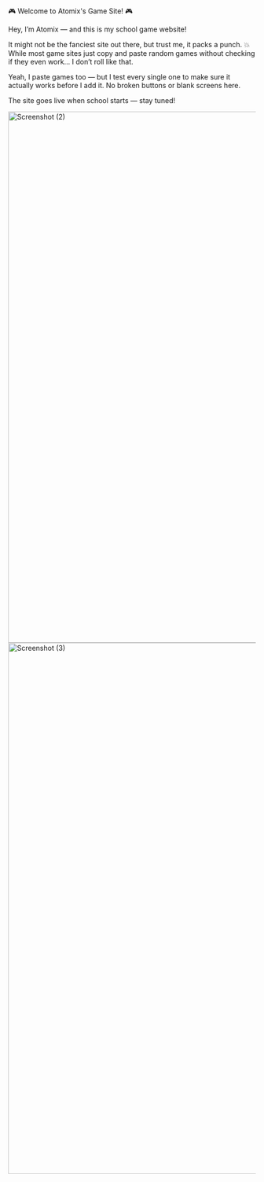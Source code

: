 🎮 Welcome to Atomix's Game Site! 🎮

Hey, I’m Atomix — and this is my school game website!

It might not be the fanciest site out there, but trust me, it packs a punch. 💥
While most game sites just copy and paste random games without checking if they even work... I don’t roll like that.

Yeah, I paste games too — but I test every single one to make sure it actually works before I add it. No broken buttons or blank screens here.

The site goes live when school starts — stay tuned!

<img width="1920" height="1080" alt="Screenshot (2)" src="https://github.com/user-attachments/assets/e88c2774-4b40-4ab5-8edf-a4b2c0ff5037" />

<img width="1920" height="1080" alt="Screenshot (3)" src="https://github.com/user-attachments/assets/6a18035c-9ed4-4c3a-848f-afba44c018f5" />
